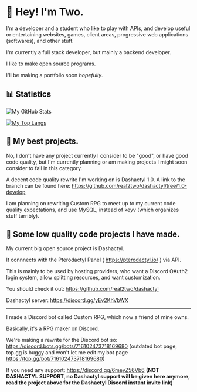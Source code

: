 # 👋 Hey! I'm Two.

I'm a developer and a student who like to play with APIs, and develop useful or entertaining websites, games, client areas, progressive web applications (softwares), and other stuff.

I'm currently a full stack developer, but mainly a backend developer.

I like to make open source programs.

I'll be making a portfolio soon *hopefully*.

## 📊 Statistics

![My GitHub Stats](https://github-readme-stats.vercel.app/api?username=real2two&show_icons=true&theme=dark)

[![My Top Langs](https://github-readme-stats.vercel.app/api/top-langs/?username=real2two)](https://github.com/anuraghazra/github-readme-stats)

## 📌 My best projects.

No, I don't have any project currently I consider to be "good", or have good code quality, but I'm currently planning or am making projects I might soon consider to fall in this category. 

A decent code quality rewrite I'm working on is Dashactyl 1.0. A link to the branch can be found here: https://github.com/real2two/dashactyl/tree/1.0-develop

I am planning on rewriting Custom RPG to meet up to my current code quality expectations, and use MySQL, instead of keyv (which organizes stuff terribly).

## 📂 Some low quality code projects I have made.

My current big open source project is Dashactyl.

It connnects with the Pterodactyl Panel ( https://pterodactyl.io/ ) via API.

This is mainly to be used by hosting providers, who want a Discord OAuth2 login system, allow splitting resources, and want customization.

You should check it out: https://github.com/real2two/dashactyl

Dashactyl server: https://discord.gg/yEv2KhVbWX

---

I made a Discord bot called Custom RPG, which now a friend of mine owns.

Basically, it's a RPG maker on Discord.

We're making a rewrite for the Discord bot so: https://discord.bots.gg/bots/716102473718169680 (outdated bot page, top.gg is buggy and won't let me edit my bot page https://top.gg/bot/716102473718169680)

If you need any support: https://discord.gg/6meyZ56Vb6 __**(NOT DASHACTYL SUPPORT, no Dashactyl support will be given here anymore, read the project above for the Dashactyl Discord instant invite link)**__
